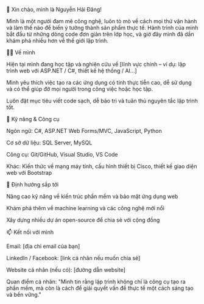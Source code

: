 👋 Xin chào, mình là Nguyễn Hải Đăng!

Mình là một người đam mê công nghệ, luôn tò mò về cách mọi thứ vận hành và làm thế nào để biến ý tưởng thành sản phẩm thực tế. Hành trình của mình bắt đầu từ những dòng code đơn giản trên lớp học, và giờ đây mình đã dần khám phá nhiều hơn về thế giới lập trình.

🧑‍💻 Về mình

Hiện tại mình đang học tập và nghiên cứu về [lĩnh vực chính – ví dụ: lập trình web với ASP.NET / C#, thiết kế hệ thống / AI...]

Mình yêu thích việc tạo ra các ứng dụng có tính thực tiễn cao, dễ sử dụng và có thể giúp đỡ mọi người trong công việc hoặc học tập.

Luôn đặt mục tiêu viết code sạch, dễ bảo trì và tuân thủ nguyên tắc lập trình tốt.

🚀 Kỹ năng & Công cụ

Ngôn ngữ: C#, ASP.NET Web Forms/MVC, JavaScript, Python

Cơ sở dữ liệu: SQL Server, MySQL

Công cụ: Git/GitHub, Visual Studio, VS Code

Khác: Kiến thức về mạng máy tính, cấu hình thiết bị Cisco, thiết kế giao diện web với Bootstrap

🌱 Định hướng sắp tới

Nâng cao kỹ năng về kiến trúc phần mềm và bảo mật ứng dụng web

Khám phá thêm về machine learning và các công nghệ mới nổi

Xây dựng nhiều dự án open-source để chia sẻ với cộng đồng

📫 Kết nối với mình

Email: [địa chỉ email của bạn]

LinkedIn / Facebook: [link cá nhân nếu muốn chia sẻ]

Website cá nhân (nếu có): [đường dẫn website]

Quan điểm cá nhân: "Mình tin rằng lập trình không chỉ là công cụ tạo ra phần mềm, mà còn là cách để giải quyết vấn đề thực tế một cách sáng tạo và bền vững."
